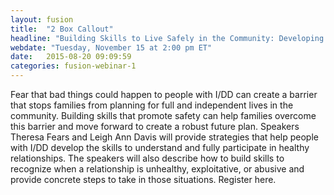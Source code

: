 ```yaml
---
layout: fusion
title:  "2 Box Callout"
headline: "Building Skills to Live Safely in the Community: Developing Positive Relationships"
webdate: "Tuesday, November 15 at 2:00 pm ET"
date:   2015-08-20 09:09:59
categories: fusion-webinar-1
---
```

Fear that bad things could happen to people with I/DD can create a barrier that stops families from planning for full and independent lives in the community.  Building skills that promote safety can help families overcome this barrier and move forward to create a robust future plan. Speakers Theresa Fears and Leigh Ann Davis will provide strategies that help people with I/DD develop the skills to understand and fully participate in healthy relationships. The speakers will also describe how to build skills to recognize when a relationship is unhealthy, exploitative, or abusive and provide concrete steps to take in those situations. <a hef="https://thearc.webex.com/thearc/k2/j.php?MTID=t2bc7783c9e0b50d190cb7a960144ddc5">Register here</a>.